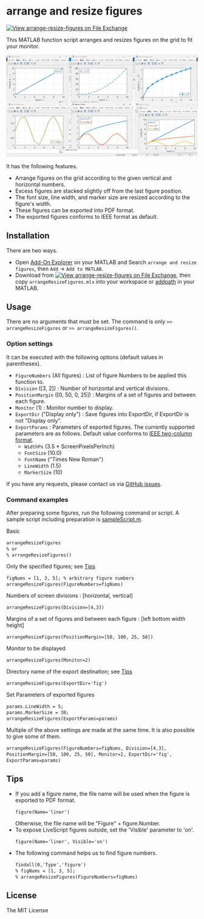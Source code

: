 # arrange and resize figures

[![View arrange-resize-figures on File Exchange](https://www.mathworks.com/matlabcentral/images/matlab-file-exchange.svg)](https://jp.mathworks.com/matlabcentral/fileexchange/158051-arrange-resize-figures)

This MATLAB function script arranges and resizes figures on the grid to fit your monitor.

![example screenshot](./screenshot.png) 

It has the following features.
- Arrange figures on the grid according to the given vertical and horizontal numbers.
- Excess figures are stacked slightly off from the last figure position.
- The font size, line width, and marker size are resized according to the figure's width.
- These figures can be exported into PDF format.
- The exported figures conforms to IEEE format as default.


## Installation

There are two ways.
- Open [Add-On Explorer](https://jp.mathworks.com/help/matlab/matlab_env/get-add-ons.html) on your MATLAB and Search `arrange and resize figures`, then `Add` -> `Add to MATLAB`.
- Download from [![View arrange-resize-figures on File Exchange](https://www.mathworks.com/matlabcentral/images/matlab-file-exchange.svg)](https://jp.mathworks.com/matlabcentral/fileexchange/158051-arrange-resize-figures), then copy `arrangeResizeFigures.mlx` into your workspace or [addpath](https://jp.mathworks.com/help/matlab/ref/addpath.html) in your MATLAB.


## Usage

There are no arguments that must be set.
The command is only `>> arrangeResizeFigures` or `>> arrangeResizeFigures()`.


### Option settings

It can be executed with the following options (default values in parentheses).

- `FigureNumbers` (All figures) : List of figure Numbers to be applied this function to.
- `Division` ([3, 2]) : Number of horizontal and vertical divisions.
- `PositionMargin` ([0, 50, 0, 25]) : Margins of a set of figures and between each figure.
- `Monitor` (1) : Monitor number to display.
- `ExportDir` ("Display only") : Save figures into ExportDir, if ExportDir is not "Display only".
- `ExportParams` : Parameters of exported figures.
    The currently supported parameters are as follows.
    Default value conforms to [IEEE two-column format](https://journals.ieeeauthorcenter.ieee.org/create-your-ieee-journal-article/create-graphics-for-your-article/file-formatting/).
    - `WidthPx` (3.5 * ScreenPixelsPerInch)
    - `FontSize` (10.0)
    - `FontName` ("Times New Roman")
    - `LineWidth` (1.5)
    - `MarkerSize` (10)

If you have any requests, please contact us via [GitHub issues](https://github.com/kimushun1101/arrange-resize-figures/issues).


### Command examples

After preparing some figures, run the following command or script.
A sample script including preparation is [sampleScript.m](https://github.com/kimushun1101/arrange-resize-figures/blob/main/sampleScript.m).

Basic
```
arrangeResizeFigures
% or
% arrangeResizeFigures()
```
Only the specified figures; see [Tips](#tips)
```
figNums = [1, 3, 5]; % arbitrary figure numbers
arrangeResizeFigures(FigureNumbers=figNums)
```
Numbers of screen divisions : [horizontal, vertical]
```
arrangeResizeFigures(Division=[4,3])
```
Margins of a set of figures and between each figure : [left bottom width height]
```
arrangeResizeFigures(PositionMargin=[50, 100, 25, 50])
```
Monitor to be displayed
```
arrangeResizeFigures(Monitor=2)
```
Directory name of the export destination; see [Tips](#tips)
```
arrangeResizeFigures(ExportDir='fig')
```
Set Parameters of exported figures
```
params.LineWidth = 5;
params.MarkerSize = 30;
arrangeResizeFigures(ExportParams=params)
```
Multiple of the above settings are made at the same time. It is also possible to give some of them.
```
arrangeResizeFigures(FigureNumbers=figNums, Division=[4,3], PositionMargin=[50, 100, 25, 50], Monitor=2, ExportDir='fig', ExportParams=params)
```


## Tips

- If you add a figure name, the file name will be used when the figure is exported to PDF format.
    ```
    figure(Name='liner')
    ```
    Otherwise, the file name will be "Figure" + figure.Number.
- To expose LiveScript figures outside, set the 'Visible' parameter to 'on'.
    ```
    figure(Name='liner', Visible='on')
    ```
- The following command helps us to find figure numbers.
    ```
    findall(0,'Type','figure')
    % figNums = [1, 3, 5];
    % arrangeResizeFigures(FigureNumbers=figNums)
    ```


## License

The MIT License
